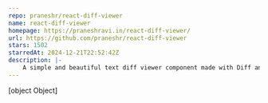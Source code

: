 ```yaml
---
repo: praneshr/react-diff-viewer
name: react-diff-viewer
homepage: https://praneshravi.in/react-diff-viewer/
url: https://github.com/praneshr/react-diff-viewer
stars: 1502
starredAt: 2024-12-21T22:52:42Z
description: |-
    A simple and beautiful text diff viewer component made with Diff and React.
---
```


[object Object]
